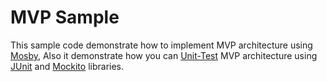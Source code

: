 # MVP Sample
This sample code demonstrate how to implement MVP architecture using [Mosby](https://github.com/sockeqwe/mosby), 
Also it demonstrate how you can [Unit-Test](https://developer.android.com/training/testing/unit-testing/local-unit-tests.html) MVP architecture using [JUnit](http://junit.org/junit4/) and [Mockito](http://mockito.org/) libraries.
